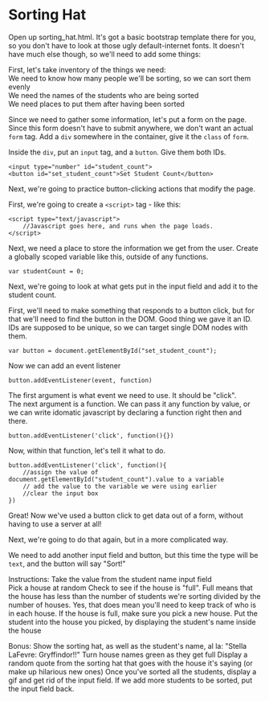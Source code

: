 Sorting Hat
===========

Open up sorting_hat.html. It's got a basic bootstrap template there for you, so you don't have to look at those ugly default-internet fonts. It doesn't have much else though, so we'll need to add some things:

First, let's take inventory of the things we need:  
We need to know how many people we'll be sorting, so we can sort them evenly  
We need the names of the students who are being sorted  
We need places to put them after having been sorted  

Since we need to gather some information, let's put a form on the page. Since this form doesn't have to submit anywhere, we don't want an actual `form` tag. 
Add a `div` somewhere in the container, give it the `class` of `form`. 

Inside the `div`, put an `input` tag, and a `button`. Give them both IDs.

	<input type="number" id="student_count">  
	<button id="set_student_count">Set Student Count</button>  

Next, we're going to practice button-clicking actions that modify the page.

First, we're going to create a `<script>` tag - like this: 

	<script type="text/javascript">
		//Javascript goes here, and runs when the page loads.
	</script>

Next, we need a place to store the information we get from the user. Create a globally scoped variable like this, outside of any functions.

	var studentCount = 0;

Next, we're going to look at what gets put in the input field and add it to the student count. 

First, we'll need to make something that responds to a button click, but for that we'll need to find the button in the DOM. Good thing we gave it an ID. IDs are supposed to be unique, so we can target single DOM nodes with them.

	var button = document.getElementById("set_student_count");
	
Now we can add an event listener

	button.addEventListener(event, function)

The first argument is what event we need to use. It should be "click".  
The next argument is a function. We can pass it any function by value, or we can write idomatic javascript by declaring a function right then and there.  
  

	button.addEventListener('click', function(){})

Now, within that function, let's tell it what to do.

	button.addEventListener('click', function(){
		//assign the value of document.getElementById("student_count").value to a variable
		// add the value to the variable we were using earlier
		//clear the input box
	})

Great! Now we've used a button click to get data out of a form, without having to use a server at all!

Next, we're going to do that again, but in a more complicated way.

We need to add another input field and button, but this time the type will be `text`, and the button will say "Sort!"

Instructions:
	Take the value from the student name input field  
	Pick a house at random
	Check to see if the house is "full". Full means that the house has less than the number of students we're sorting divided by the number of houses. Yes, that does mean you'll need to keep track of who is in each house.
		If the house is full, make sure you pick a new house.
	Put the student into the house you picked, by displaying the student's name inside the house

Bonus:
	Show the sorting hat, as well as the student's name, al la: "Stella LaFevre: Gryffindor!!"
	Turn house names green as they get full
	Display a random quote from the sorting hat that goes with the house it's saying (or make up hilarious new ones)
	Once you've sorted all the students, display a gif and get rid of the input field. 
		If we add more students to be sorted, put the input field back.
